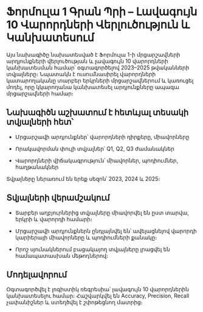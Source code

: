 # Ֆորմուլա 1 Գրան Պրի – Լավագույն 10 Վարորդների Վերլուծություն և Կանխատեսում
Այս նախագիծը նախատեսված է Ֆորմուլա 1-ի մրցարշավների արդյունքների վերլուծության և լավագույն 10 վարորդների կանխատեսման համար՝ օգտագործելով 2023–2025 թվականների տվյալները։ Նպատակն է ուսումնասիրել վարորդների կատարողականը տարբեր երկրների մրցարշավներում և կառուցել մոդել, որը կկարողանա կանխատեսել արդյունքները ապագա մրցարշավների համար։

## Նախագիծն աշխատում է հետևյալ տեսակի տվյալների հետ՝

- Մրցարշավի արդյունքներ՝ վարորդների դիրքերը, միավորները

- Որակավորման փուլի տվյալներ՝ Q1, Q2, Q3 ժամանակներ

- Վարորդների վիճակագրություն՝ միավորներ, պոդիումներ, հաղթանակներ

Տվյալները ներառում են երեք սեզոն՝ 2023, 2024 և 2025։

## Տվյալների վերամշակում
- Տարբեր աղբյուրներից տվյալները միավորվել են ըստ տարվա, երկրի և վարորդի համարի։

- Մրցարշավի արդյունքներն ընդլայնվել են՝ ավելացնելով վարորդի կարիերայի միավորները և պոդիումների քանակը։

- Որոշ սյունակներում բացակայող տվյալները լրացվել են համապատասխան մեթոդներով։

## Մոդելավորում

Օգտագործվել է լոգիստիկ ռեգրեսիա՝ լավագույն 10 վարորդներին կանխատեսելու համար։
Հաշվարկվել են Accuracy, Precision, Recall չափանիշներ և ստեղծվել է շփոթեցնող մատրից։
